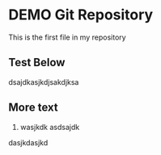 # DEMO Git Repository
This is the first file in my repository

## Test Below

dsajdkasjkdjsakdjksa

## More text

1. wasjkdk
asdsajdk

dasjkdasjkd

